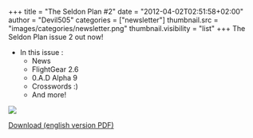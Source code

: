 +++
title = "The Seldon Plan #2"
date = "2012-04-02T02:51:58+02:00"
author = "Devil505"
categories = ["newsletter"]
thumbnail.src = "images/categories/newsletter.png"
thumbnail.visibility = "list"
+++
The Seldon Plan issue 2 out now!  

* In this issue :
	+ News
	+ FlightGear 2.6
	+ 0.A.D Alpha 9
	+ Crosswords :)
	+ And more!

  


![](http://ftp.frugalware.org/pub/other/theseldonplan/preview02.png)
  

[Download (english version PDF)](http://ftp.frugalware.org/pub/other/theseldonplan/theseldonplan_02.pdf)  
